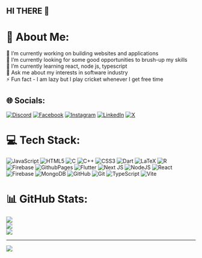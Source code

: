 ## HI THERE 👋
# 💫 About Me:
🔭 I’m currently working on building websites and applications<br>🤝 I’m currently looking for some good opportunities to brush-up my skills<br>🌱 I’m currently learning react, node js, typescript<br>💬 Ask me about my interests in software industry<br>⚡ Fun fact - I am lazy but I play cricket whenever I get free time


## 🌐 Socials:
[![Discord](https://img.shields.io/badge/Discord-%237289DA.svg?logo=discord&logoColor=white)](https://discord.gg/_wanderer_gaurav._) [![Facebook](https://img.shields.io/badge/Facebook-%231877F2.svg?logo=Facebook&logoColor=white)](https://facebook.com/https://www.facebook.com/gaurav.banik.142?mibextid=ZbWKwL) [![Instagram](https://img.shields.io/badge/Instagram-%23E4405F.svg?logo=Instagram&logoColor=white)](https://instagram.com/_wanderer_gaurav._) [![LinkedIn](https://img.shields.io/badge/LinkedIn-%230077B5.svg?logo=linkedin&logoColor=white)](https://linkedin.com/in/https://www.linkedin.com/in/gaurav-banik-950aa8243) [![X](https://img.shields.io/badge/X-black.svg?logo=X&logoColor=white)](https://x.com/https://www.linkedin.com/in/gaurav-banik-950aa8243) 

# 💻 Tech Stack:
![JavaScript](https://img.shields.io/badge/javascript-%23323330.svg?style=for-the-badge&logo=javascript&logoColor=%23F7DF1E) ![HTML5](https://img.shields.io/badge/html5-%23E34F26.svg?style=for-the-badge&logo=html5&logoColor=white) ![C](https://img.shields.io/badge/c-%2300599C.svg?style=for-the-badge&logo=c&logoColor=white) ![C++](https://img.shields.io/badge/c++-%2300599C.svg?style=for-the-badge&logo=c%2B%2B&logoColor=white) ![CSS3](https://img.shields.io/badge/css3-%231572B6.svg?style=for-the-badge&logo=css3&logoColor=white) ![Dart](https://img.shields.io/badge/dart-%230175C2.svg?style=for-the-badge&logo=dart&logoColor=white) ![LaTeX](https://img.shields.io/badge/latex-%23008080.svg?style=for-the-badge&logo=latex&logoColor=white) ![R](https://img.shields.io/badge/r-%23276DC3.svg?style=for-the-badge&logo=r&logoColor=white) ![Firebase](https://img.shields.io/badge/firebase-%23039BE5.svg?style=for-the-badge&logo=firebase) ![GithubPages](https://img.shields.io/badge/github%20pages-121013?style=for-the-badge&logo=github&logoColor=white) ![Flutter](https://img.shields.io/badge/Flutter-%2302569B.svg?style=for-the-badge&logo=Flutter&logoColor=white) ![Next JS](https://img.shields.io/badge/Next-black?style=for-the-badge&logo=next.js&logoColor=white) ![NodeJS](https://img.shields.io/badge/node.js-6DA55F?style=for-the-badge&logo=node.js&logoColor=white) ![React](https://img.shields.io/badge/react-%2320232a.svg?style=for-the-badge&logo=react&logoColor=%2361DAFB) ![Firebase](https://img.shields.io/badge/firebase-a08021?style=for-the-badge&logo=firebase&logoColor=ffcd34) ![MongoDB](https://img.shields.io/badge/MongoDB-%234ea94b.svg?style=for-the-badge&logo=mongodb&logoColor=white) ![GitHub](https://img.shields.io/badge/github-%23121011.svg?style=for-the-badge&logo=github&logoColor=white) ![Git](https://img.shields.io/badge/git-%23F05033.svg?style=for-the-badge&logo=git&logoColor=white) ![TypeScript](https://img.shields.io/badge/typescript-%23007ACC.svg?style=for-the-badge&logo=typescript&logoColor=white) ![Vite](https://img.shields.io/badge/Vite-%23646CFF.svg?style=for-the-badge&logo=vite&logoColor=white)


# 📊 GitHub Stats:
![](https://github-readme-stats.vercel.app/api?username=wanderergaurav&theme=radical&hide_border=false&include_all_commits=true&count_private=true)<br/>
![](https://github-readme-streak-stats.herokuapp.com/?user=wanderergaurav&theme=radical&hide_border=false)<br/>
![](https://github-readme-stats.vercel.app/api/top-langs/?username=wanderergaurav&theme=radical&hide_border=false&include_all_commits=true&count_private=true&layout=compact)

---
[![](https://visitcount.itsvg.in/api?id=wanderergaurav&icon=0&color=0)](https://visitcount.itsvg.in)

<!-- Proudly created with GPRM ( https://gprm.itsvg.in ) -->
